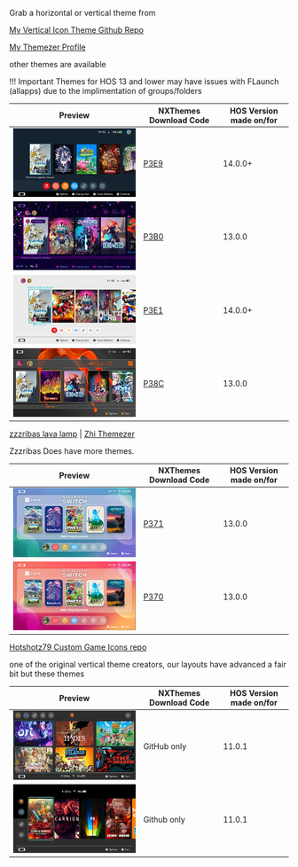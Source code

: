 Grab a horizontal or vertical theme from

[My Vertical Icon Theme Github Repo](https://github.com/sodasoba1/nx-vertical-themes)

[My Themezer Profile](https://themezer.net/creators/458711011998957578)

other themes are available


!!! Important
    Themes for HOS 13 and lower may have issues with FLaunch (allapps) due to the implimentation of groups/folders


|  Preview		  	       | NXThemes Download Code	  				  	      | HOS Version made on/for |
|------------------------------|----------------------------------------------------------------|-------------------------|
| ![P3E9](<img/soda1.png>)     |  [P3E9](https://themezer.net/packs/SwitchDeck-3e9)	  	      | 14.0.0+	  		  |
| ![Soda](<img/soda2.png>)     |  [P3B0](https://themezer.net/packs/Intergalactic-Verical-3b0)  | 13.0.0			  |
| ![Soda](<img/soda3.png>)     |  [P3E1](https://themezer.net/packs/Vertical-OEM-14.0-3e1)      | 14.0.0+			  |
| ![Soda](<img/soda4.png>) 	 |  [P38C](https://themezer.net/packs/PaintSplosion-Vertical-38c) | 13.0.0                  |

[zzzribas lava lamp](https://github.com/zzzribas/Lava-Lamp) | [Zhi Themezer](https://themezer.net/creators/239384767785730048)

Zzzribas Does have more themes.

|  Preview	 	  	        | NXThemes Download Code	  				  	       | HOS Version made on/for |
|-------------------------------|----------------------------------------------------------------|-------------------------|
| ![Zhi](<img/MockupBlueV.png>) | [P371](https://themezer.net/packs/Vertical-Blue-Lava-Lamp-371) | 13.0.0			   |
| ![zhi](<img/MockupRedV.png>)  | [P370](https://themezer.net/packs/Vertical-Red-Lava-Lamp-370)	 | 13.0.0			   |

[Hotshotz79 Custom Game Icons repo](https://github.com/hotshotz79/NX-Custom-Game-Icons)

one of the original vertical theme creators, our layouts have advanced a fair bit but these themes

|  Preview		  	       | NXThemes Download Code	  				  	      | HOS Version made on/for |
|------------------------------|----------------------------------------------------------------|-------------------------|
| ![hotz](<img/Hotz-h.png>)    | GitHub only									| 11.0.1			  |
| ![hotz](<img/Hotz-v.png>)    | Github only									| 11.0.1                  |